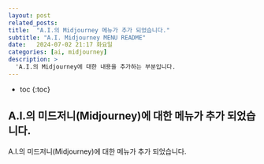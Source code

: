 ```yaml
---
layout: post
related_posts:
title:  "A.I.의 Midjourney 메뉴가 추가 되었습니다."
subtitle: "A.I. Midjourney MENU README"
date:   2024-07-02 21:17 화요일
categories: [ai, midjourney]
description: >
  'A.I.의 Midjourney에 대한 내용을 추가하는 부분입니다.
---
```

* toc
{:toc}

## A.I.의 미드저니(Midjourney)에 대한 메뉴가 추가 되었습니다.
A.I.의 미드저니(Midjourney)에 대한 메뉴가 추가 되었습니다.
